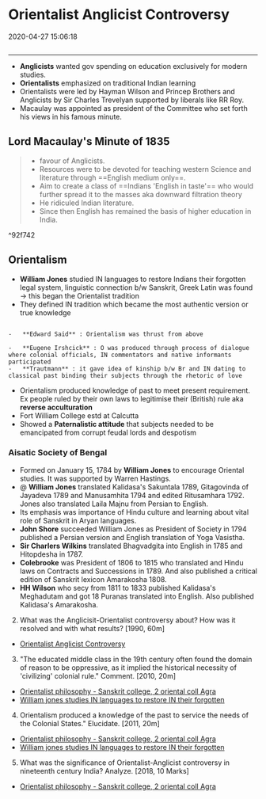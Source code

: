 # Orientalist Anglicist Controversy
2020-04-27 15:06:18
```toc
```
---


-   **Anglicists** wanted gov spending on education exclusively for modern studies.
-   **Orientalists** emphasized on traditional Indian learning
- Orientalists were led by Hayman Wilson and Princep Brothers and Anglicists by Sir Charles Trevelyan supported by liberals like RR Roy.
- Macaulay was appointed as president of the Committee who set forth his views in his famous minute.

## Lord Macaulay's Minute of 1835
> -   favour of Anglicists.
> -  Resources were to be devoted for teaching western Science and literature through ==English medium only==.
> -   Aim to create a class of ==Indians 'English in taste'== who would further spread it to the masses aka downward filtration theory
> - He ridiculed Indian literature.
> - Since then English has remained the basis of higher education in India.

^92f742

## Orientalism
-   **William Jones** studied IN languages to restore Indians their forgotten legal system, linguistic connection b/w Sanskrit, Greek Latin was found -> this began the Orientalist tradition
-   They defined IN tradition which became the most authentic version or true knowledge

```ad-Views

-   **Edward Said** : Orientalism was thrust from above

-   **Eugene Irshcick** : O was produced through process of dialogue where colonial officials, IN commentators and native informants participated
-   **Trautmann** : it gave idea of kinship b/w Br and IN dating to classical past binding their subjects through the rhetoric of love

```
-   Orientalism produced knowledge of past to meet present requirement. Ex people ruled by their own laws to legitimise their (British) rule aka **reverse acculturation**
- Fort William College estd at Calcutta
-   Showed a **Paternalistic attitude** that subjects needed to be emancipated from corrupt feudal lords and despotism

### Aisatic Society of Bengal 
- Formed on January 15, 1784 by **William Jones** to encourage Oriental studies. It was supported by Warren Hastings.
- @ **William Jones** translated Kalidasa's Sakuntala 1789, Gitagovinda of Jayadeva 1789 and Manusamhita 1794 and edited Ritusamhara 1792. Jones also translated Laila Majnu from Persian to English.
- Its emphasis was importance of Hindu culture and learning about vital role of Sanskrit in Aryan languages.
- **John Shore** succeeded William Jones as President of Society in 1794 published a Persian version and English translation of Yoga Vasistha.
- **Sir Charlers Wilkins** translated Bhagvadgita into English in 1785 and Hitopdesha in 1787.
- **Colebrooke** was President of 1806 to 1815 who translated and Hindu laws on Contracts and Successions in 1789. And also published a critical edition of Sanskrit lexicon Amarakosha 1808.
- **HH Wilson** who  secy from 1811 to 1833 published Kalidasa's Meghadutam and got 18 Puranas translated into English. Also published Kalidasa's Amarakosha.




2. What was the Anglicisit-Orientalist controversy about? How was it resolved and with what results? [1990, 60m]
-   [Orientalist Anglicist Controversy](onenote:[[Orientalist]]%20Anglicist%20Controversy&section-id={B79FD829-FA0F-426F-B425-A852F19A4727}&page-id={3CCDEF23-4F1B-474E-B656-7FA1CD662E8B}&end&base-path=https://d.docs.live.net/bbc8be5bd337910c/Documents/History%20Optional/Modern%20History/Part%20I/Social%5eJ%20Cultural%20Dev.one)






3. "The educated middle class in the 19th century often found the domain of reason to be  oppressive, as it implied the historical necessity of 'civilizing' colonial rule." Comment.
[2010, 20m]
-   [Orientalist philosophy - Sanskrit college, 2 oriental coll Agra](onenote:[[Introduction]]%20of%20Western%20Education%20in%20India&section-id={B79FD829-FA0F-426F-B425-A852F19A4727}&page-id={133EB00C-794B-4D82-9CBE-5EA6C1D465D3}&object-id={50C6DD05-AB47-49A7-8F31-89221151C37D}&24&base-path=https://d.docs.live.net/bbc8be5bd337910c/Documents/History%20Optional/Modern%20History/Part%20I/Social%5eJ%20Cultural%20Dev.one)
-   [William jones studies IN languages to restore IN their forgotten](onenote:[[Orientalist]]%20Anglicist%20Controversy&section-id={B79FD829-FA0F-426F-B425-A852F19A4727}&page-id={3CCDEF23-4F1B-474E-B656-7FA1CD662E8B}&object-id={EB0991F9-AE79-4052-8DE2-0CF559A6FBC4}&D&base-path=https://d.docs.live.net/bbc8be5bd337910c/Documents/History%20Optional/Modern%20History/Part%20I/Social%5eJ%20Cultural%20Dev.one)




4. Orientalism produced a knowledge of the past to service the needs of the Colonial States." Elucidate. [2011, 20m]
-   [Orientalist philosophy - Sanskrit college, 2 oriental coll Agra](onenote:[[Introduction]]%20of%20Western%20Education%20in%20India&section-id={B79FD829-FA0F-426F-B425-A852F19A4727}&page-id={133EB00C-794B-4D82-9CBE-5EA6C1D465D3}&object-id={50C6DD05-AB47-49A7-8F31-89221151C37D}&24&base-path=https://d.docs.live.net/bbc8be5bd337910c/Documents/History%20Optional/Modern%20History/Part%20I/Social%5eJ%20Cultural%20Dev.one)
-   [William jones studies IN languages to restore IN their forgotten](onenote:[[Orientalist]]%20Anglicist%20Controversy&section-id={B79FD829-FA0F-426F-B425-A852F19A4727}&page-id={3CCDEF23-4F1B-474E-B656-7FA1CD662E8B}&object-id={EB0991F9-AE79-4052-8DE2-0CF559A6FBC4}&D&base-path=https://d.docs.live.net/bbc8be5bd337910c/Documents/History%20Optional/Modern%20History/Part%20I/Social%5eJ%20Cultural%20Dev.one)






5. What was the significance of Orientalist-Anglicist controversy in nineteenth century India? Analyze. [2018, 10 Marks]
-   [Orientalist philosophy - Sanskrit college, 2 oriental coll Agra](onenote:[[Introduction]]%20of%20Western%20Education%20in%20India&section-id={B79FD829-FA0F-426F-B425-A852F19A4727}&page-id={133EB00C-794B-4D82-9CBE-5EA6C1D465D3}&object-id={50C6DD05-AB47-49A7-8F31-89221151C37D}&24&base-path=https://d.docs.live.net/bbc8be5bd337910c/Documents/History%20Optional/Modern%20History/Part%20I/Social%5eJ%20Cultural%20Dev.one)